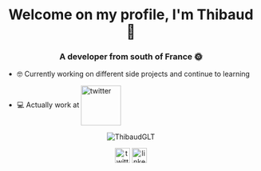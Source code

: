 <h1 align="center">Welcome on my profile, I'm Thibaud 👋</h1>
<h3 align="center">A developer from south of France 🌞</h3>

- 🤓 Currently working on different side projects and continue to learning

- 💻 Actually work at <a href="https://github.com/biblibre" target="blank"><img align="center" src="https://avatars.githubusercontent.com/u/1125540?s=200&v=4" alt="twitter" height="80" width="80" /></a>

<p align="center"><img src="https://github-readme-stats.vercel.app/api?username=ThibaudGLT&show_icons=true&theme=gotham" alt="ThibaudGLT"/></p>
<p align="center">
<a href="https://twitter.com/t_bow84" target="blank"><img align="center" src="https://cdn.jsdelivr.net/npm/simple-icons@3.0.1/icons/twitter.svg" alt="twitter" height="30" width="30" /></a>
<a href="https://linkedin.com/in/thibaud-g" target="blank"><img align="center" src="https://cdn.jsdelivr.net/npm/simple-icons@3.0.1/icons/linkedin.svg" alt="linkedin" height="30" width="30" /></a>
</p>
